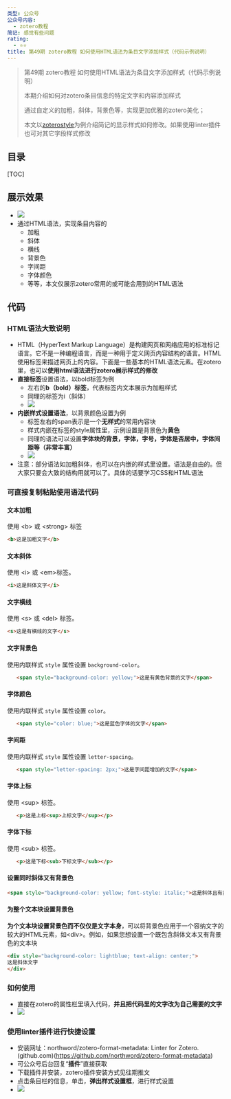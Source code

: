 ```yaml
---
类型: 公众号
公众号内容:
  - zotero教程
简记: 感觉有些问题
rating:
  - ⭐⭐
title: 第49期 zotero教程 如何使用HTML语法为条目文字添加样式（代码示例说明）
---
```


>第49期 zotero教程 如何使用HTML语法为条目文字添加样式（代码示例说明）
>
>本期介绍如何对zotero条目信息的特定文字和内容添加样式
>
>通过自定义的加粗，斜体，背景色等，实现更加优雅的zotero美化；
>
>本文以[zoterostyle](https://wk8686.top/zoteroepi8)为例介绍简记的显示样式如何修改。如果使用linter插件也可对其它字段样式修改

## 目录

[TOC]

## 展示效果

- ![](https://pic-go-42.oss-cn-guangzhou.aliyuncs.com/img/20231220160927.png)
- 通过HTML语法，实现条目内容的
	- 加粗
	- 斜体
	- 横线
	- 背景色
	- 字间距
	- 字体颜色
	- 等等，本文仅展示zotero常用的或可能会用到的HTML语法

## 代码

### HTML语法大致说明

- HTML（HyperText Markup Language）是构建网页和网络应用的标准标记语言。它不是一种编程语言，而是一种用于定义网页内容结构的语言。HTML 使用标签来描述网页上的内容。下面是一些基本的HTML语法元素。在zotero里，也可以**使用html语法进行zotero展示样式的修改**
- **直接标签**设置语法，以bold标签为例
	- 左右的**b（bold）标签**，代表标签内文本展示为加粗样式
	- 同理的标签为i（斜体）
	- ![](https://pic-go-42.oss-cn-guangzhou.aliyuncs.com/img/20231220161201.png)
- **内嵌样式设置语法**，以背景颜色设置为例
	- 标签左右的span表示是一个**无样式**的常用内容块
	- 样式内嵌在标签的style属性里，示例设置是背景色为**黄色**
	- 同理的语法可以设置**字体块的背景，字体，字号，字体是否居中，字体间距等（非常丰富）**
	- ![](https://pic-go-42.oss-cn-guangzhou.aliyuncs.com/img/20231220161416.png)
- 注意：部分语法如加粗斜体，也可以在内嵌的样式里设置。语法是自由的。但大家只要会大致的结构用就可以了。具体的话要学习CSS和HTML语法

### 可直接复制粘贴使用语法代码

#### **文本加粗**

使用 \<b> 或 \<strong> 标签

```html
<b>这是加粗文字</b>
```

#### **文本斜体**

使用 \<i> 或 \<em>标签。

```html
<i>这是斜体文字</i>
```

#### **文字横线**

使用 \<s> 或 \<del> 标签。

```html
<s>这是有横线的文字</s>
```

#### **文字背景色**

使用内联样式 `style` 属性设置 `background-color`。

```html
   <span style="background-color: yellow;">这是有黄色背景的文字</span>
```

#### **字体颜色**

使用内联样式 `style` 属性设置 `color`。

```html
   <span style="color: blue;">这是蓝色字体的文字</span>
```

#### **字间距**

使用内联样式 `style` 属性设置 `letter-spacing`。

```html
   <span style="letter-spacing: 2px;">这是字间距增加的文字</span>
```

#### **字体上标**

使用 \<sup> 标签。

```html
   <p>这是上标<sup>上标文字</sup></p>
```

#### **字体下标**

使用 \<sub> 标签。

```html
   <p>这是下标<sub>下标文字</sub></p>
```

#### **设置同时斜体又有背景色**

```html
<span style="background-color: yellow; font-style: italic;">这是斜体且有黄色背景的文字</span>
```

#### 为整个**文本块**设置背景色

**为个文本块设置背景色而不仅仅是文字本身**，可以将背景色应用于一个容纳文字的较大的HTML元素，如\<div>。例如，如果您想设置一个既包含斜体文本又有背景色的文本块

```html
<div style="background-color: lightblue; text-align: center;">
这是斜体文字
</div>
```

### 如何使用

- 直接在zotero的属性栏里填入代码，**并且把代码里的文字改为自己需要的文字**
- ![](https://pic-go-42.oss-cn-guangzhou.aliyuncs.com/img/20231220104433.png)

### 使用linter插件进行快捷设置

- 安装网址：northword/zotero-format-metadata: Linter for Zotero. (github.com)(https://github.com/northword/zotero-format-metadata)
- 可公众号后台回复“**插件**”直接获取
- 下载插件并安装，zotero插件安装方式见往期推文
- 点击条目栏的信息，单击，**弹出样式设置框**，进行样式设置
- ![](https://pic-go-42.oss-cn-guangzhou.aliyuncs.com/img/20231220162040.png)